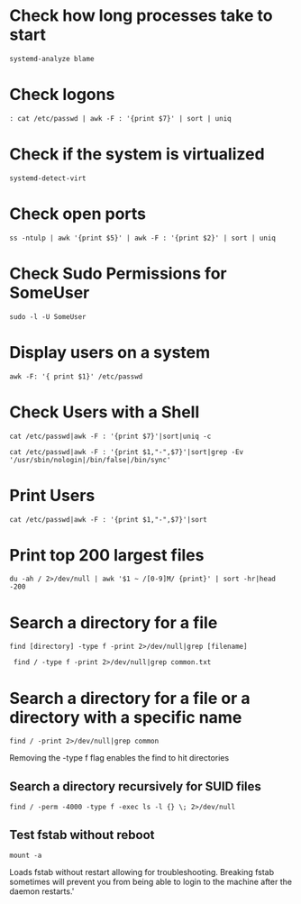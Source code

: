 # Check how long processes take to start
```
systemd-analyze blame
```
# Check logons
```
: cat /etc/passwd | awk -F : '{print $7}' | sort | uniq
```
# Check if the system is virtualized
```
systemd-detect-virt
```
# Check open ports
```
ss -ntulp | awk '{print $5}' | awk -F : '{print $2}' | sort | uniq
```

# Check Sudo Permissions for SomeUser
```
sudo -l -U SomeUser
```

# Display users on a system
```
awk -F: '{ print $1}' /etc/passwd
```

# Check Users with a Shell
```
cat /etc/passwd|awk -F : '{print $7}'|sort|uniq -c
```

```
cat /etc/passwd|awk -F : '{print $1,"-",$7}'|sort|grep -Ev '/usr/sbin/nologin|/bin/false|/bin/sync'
```
# Print Users 
```
cat /etc/passwd|awk -F : '{print $1,"-",$7}'|sort
```

# Print top 200 largest files
```
du -ah / 2>/dev/null | awk '$1 ~ /[0-9]M/ {print}' | sort -hr|head -200
```

# Search a directory for a file
```
find [directory] -type f -print 2>/dev/null|grep [filename]
```

```
 find / -type f -print 2>/dev/null|grep common.txt
```

# Search a directory for a file or a directory with a specific name
```
find / -print 2>/dev/null|grep common
```
Removing the -type f flag enables the find to hit directories

## Search a directory recursively for SUID files
```
find / -perm -4000 -type f -exec ls -l {} \; 2>/dev/null
```

## Test fstab without reboot
```
mount -a
```
Loads fstab without restart allowing for troubleshooting. Breaking fstab sometimes will prevent you from being able to login to the machine after the daemon restarts.'

